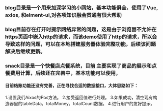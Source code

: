 ### blog目录是一个用来加深学习的小网站，基本功能俱全，使用了Vue, axios, 和elment-ui,对各项知识融会贯通有很大帮助
### blog目前存在打开时提示网络异常的问题，这是由于浏览器不允许在https页面中嵌入http的请求，而该demo使用了http的请求，所以会导致这样的问题，可以在本地搭建服务器体验完整功能，后续该问题解决后继续更新。
### snack目录是一个快餐店点餐系统，目前 主要实现了商品的展示和点餐费用计算，后续还在完善中，基本功能可以使用，
#### 目前结账功能还没有完善，正在寻找合适的数据接口，大体思路如下：

1.设置我们Aixos的Pos方法。
2.接受返回值进行处理。
3.如果成功，清空现有构造器里的tableData，totalMoney，totalCount数据。
4.进行用户的友好提示。

